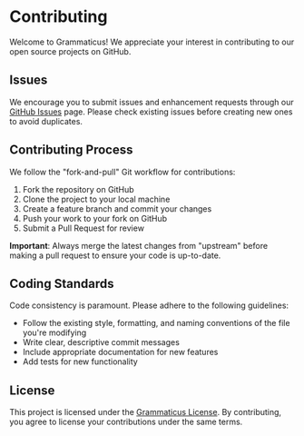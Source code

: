 # Contributing

Welcome to Grammaticus! We appreciate your interest in contributing to our open source projects on GitHub.

## Issues

We encourage you to submit issues and enhancement requests through our [GitHub Issues](https://github.com/salesforce/grammaticus/issues) page. Please check existing issues before creating new ones to avoid duplicates.

## Contributing Process

We follow the "fork-and-pull" Git workflow for contributions:

1. Fork the repository on GitHub
2. Clone the project to your local machine
3. Create a feature branch and commit your changes
4. Push your work to your fork on GitHub
5. Submit a Pull Request for review

**Important**: Always merge the latest changes from "upstream" before making a pull request to ensure your code is up-to-date.

## Coding Standards

Code consistency is paramount. Please adhere to the following guidelines:
- Follow the existing style, formatting, and naming conventions of the file you're modifying
- Write clear, descriptive commit messages
- Include appropriate documentation for new features
- Add tests for new functionality

## License

This project is licensed under the [Grammaticus License](https://github.com/salesforce/grammaticus/blob/master/LICENSE.txt). By contributing, you agree to license your contributions under the same terms.